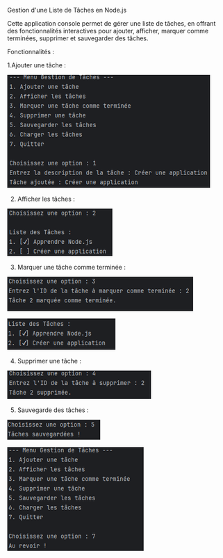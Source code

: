 Gestion d'une Liste de Tâches en Node.js

Cette application console permet de gérer une liste de tâches, en offrant des fonctionnalités interactives pour ajouter, afficher, marquer comme terminées, supprimer et sauvegarder des tâches.

Fonctionnalités : 

1.Ajouter une tâche :

![img.png](images/img.png)

2. Afficher les tâches :

![img_1.png](images/img_1.png)

3. Marquer une tâche comme terminée :

![Capture4.PNG](images/Capture4.PNG)

![img_2.png](images/img_2.png)

4. Supprimer une tâche :

![Capture6.PNG](images/Capture6.PNG)

5. Sauvegarde des tâches :

![Capture7.PNG](images/Capture7.PNG)

![Capture8.PNG](images/Capture8.PNG)

